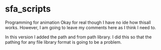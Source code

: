 # sfa_scripts
Programming for animation
Okay for real though I have no ide how thisall works. However, I am going to leave my comments here as I think I need to.

In this version I added the path and from path library. I did this so that the pathing for any file library format is going to be a problem.

